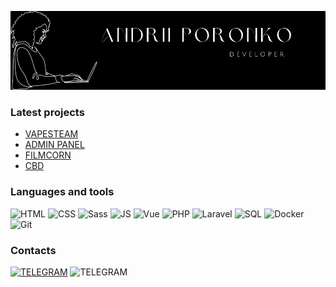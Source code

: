 [![Header](https://github.com/AndriiPoronko/AndriiPoronko/blob/main/assets/logopng.png)](https://github.com/AndriiPoronko?tab=repositories)

### Latest projects
 + [VAPESTEAM](http://31.172.78.212/)
 + [ADMIN PANEL](http://31.172.78.212/admin)
 + [FILMCORN](https://andriiporonko.github.io/filmcorn/)
 + [CBD](https://andriiporonko.github.io/CBD/)



### Languages and tools
![HTML](https://img.shields.io/badge/-HTML-1c1d1f?style=for-the-badge&logo=html5)
![CSS](https://img.shields.io/badge/-CSS-1c1d1f?style=for-the-badge&logo=css3&logoColor=1572B6)
![Sass](https://img.shields.io/badge/-Sass-1c1d1f?style=for-the-badge&logo=Sass)
![JS](https://img.shields.io/badge/-JavaScript-1c1d1f?style=for-the-badge&logo=jss)
![Vue](https://img.shields.io/badge/-Vue-1c1d1f?style=for-the-badge&logo=vue.js)
![PHP](https://img.shields.io/badge/-php-1c1d1f?style=for-the-badge&logo=php)
![Laravel](https://img.shields.io/badge/-laravel-1c1d1f?style=for-the-badge&logo=laravel)
![SQL](https://img.shields.io/badge/-SQL-1c1d1f?style=for-the-badge&logo=MySql)
![Docker](https://img.shields.io/badge/-Docker-1c1d1f?style=for-the-badge&logo=Docker)
![Git](https://img.shields.io/badge/-git-1c1d1f?style=for-the-badge&logo=Git)

### Contacts
[![TELEGRAM](https://img.shields.io/badge/-Telagram-1c1d1f?style=for-the-badge&logo=Telegram)](https://t.me/Andrii_Poronko)
![TELEGRAM](https://img.shields.io/badge/-poronko.andrii@gmail.com-1c1d1f?style=for-the-badge&logo=Gmail)
